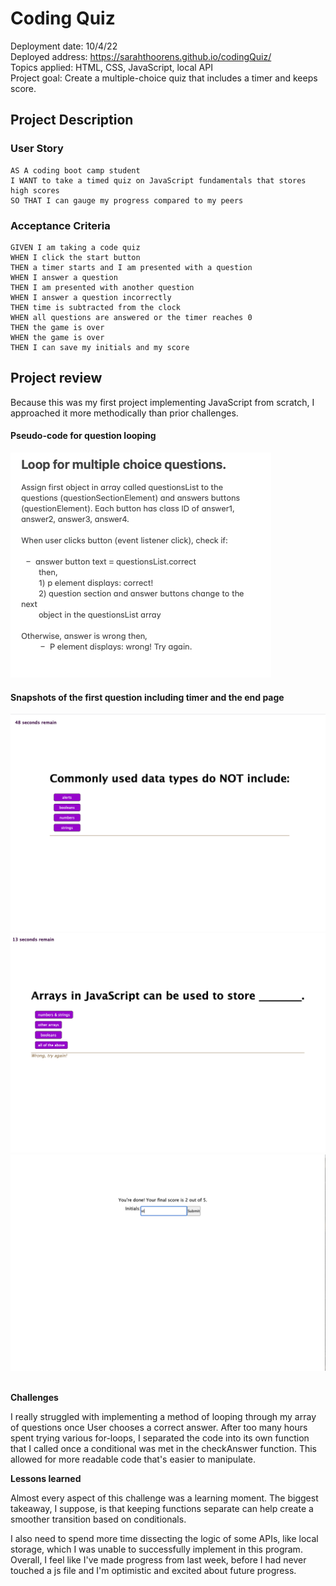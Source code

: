 # Coding Quiz

Deployment date: 10/4/22</br>
Deployed address: https://sarahthoorens.github.io/codingQuiz/</br>
Topics applied: HTML, CSS, JavaScript, local API</br>
Project goal: Create a multiple-choice quiz that includes a timer and keeps score.

## Project Description


### User Story
```
AS A coding boot camp student
I WANT to take a timed quiz on JavaScript fundamentals that stores high scores
SO THAT I can gauge my progress compared to my peers
```

### Acceptance Criteria
```
GIVEN I am taking a code quiz
WHEN I click the start button
THEN a timer starts and I am presented with a question
WHEN I answer a question
THEN I am presented with another question
WHEN I answer a question incorrectly
THEN time is subtracted from the clock
WHEN all questions are answered or the timer reaches 0
THEN the game is over
WHEN the game is over
THEN I can save my initials and my score
```

## Project review

Because this was my first project implementing JavaScript from scratch, I approached it more methodically than prior challenges. 


#### Pseudo-code for question looping

<img src=/assets/images/pseudo-code.png alt='clip of pseudo-code'>


#### Snapshots of the first question including timer and the  end page

<img src=/assets/images/question.png alt='snapshot of first question and timer'>


<img src=/assets/images/wrong-answer.png alt='question with wrong answer prompt'>

<img src=/assets/images/last-page.png alt='last page with final score and initials field'>
</br>
</br>

**Challenges**

I really struggled with implementing a method of looping through my array of questions once User chooses a correct answer. After too many hours spent trying various for-loops, I separated the code into its own function that I called once a conditional was met in the checkAnswer function. This allowed for more readable code that's easier to manipulate. 

**Lessons learned**

Almost every aspect of this challenge was a learning moment. The biggest takeaway, I suppose, is that keeping functions separate can help create a smoother transition based on conditionals. 

I also need to spend more time dissecting the logic of some APIs, like local storage,  which I was unable to successfully implement in this program. Overall, I feel like I've made progress from last week, before I had never touched a js file and I'm optimistic and excited about future progress. 
